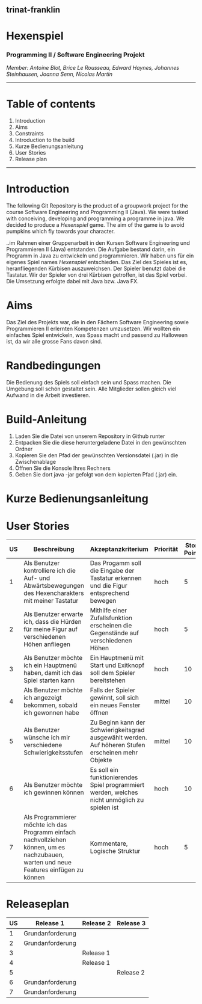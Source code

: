 ## trinat-franklin
# Hexenspiel

### Programming II / Software Engineering Projekt

*Member: Antoine Blot, Brice Le Rousseau, Edward Haynes, Johannes Steinhausen, Joanna Senn, Nicolas Martin*

---

# Table of contents

1. Introduction 
2. Aims
3. Constraints
4. Introduction to the build
5. Kurze Bedienungsanleitung
6. User Stories
7. Release plan

---

# Introduction
The following Git Repository is the product of a groupwork project for the course Software Engineering and Programming II (Java). We were tasked with conceiving, developing and programming a programme in java. We decided to produce a *Hexenspiel* game. The aim of the game is to avoid pumpkins which fly towards your character.


..im Rahmen einer Gruppenarbeit in den Kursen Software Engineering und Programmieren II (Java) entstanden. Die Aufgabe bestand darin, ein Programm in Java zu entwickeln und programmieren. Wir haben uns für ein eigenes Spiel names *Hexenspiel* entschieden. Das Ziel des Spieles ist es, heranfliegenden Kürbisen auszuweichsen. Der Spieler benutzt dabei die Tastatur. Wir der Spieler von drei Kürbisen getroffen, ist das Spiel vorbei. Die Umsetzung erfolgte dabei mit Java bzw. Java FX.

# Aims
Das Ziel des Projekts war, die in den Fächern Software Engineering sowie Programmieren II erlernten Kompetenzen umzusetzen. Wir wollten ein einfaches Spiel entwickeln, was Spass macht und passend zu Halloween ist, da wir alle grosse Fans davon sind. 

# Randbedingungen

Die Bedienung des Spiels soll einfach sein und Spass machen. Die Umgebung soll schön gestaltet sein. Alle Mitglieder sollen gleich viel Aufwand in die Arbeit investieren. 


# Build-Anleitung
  1. Laden Sie die Datei von unserem Repository in Github runter
  2. Entpacken Sie die diese heruntergeladene Datei in den gewünschten Ordner
  3. Kopieren Sie den Pfad der gewünschten Versionsdatei (.jar) in die Zwischenablage
  4. Öffnen Sie die Konsole Ihres Rechners
  5. Geben Sie dort java -jar gefolgt von dem kopierten Pfad (.jar) ein.

# Kurze Bedienungsanleitung

# User Stories

| US | Beschreibung | Akzeptanzkriterium | Priorität | Story Points|
|----|----|----|----|----|
| 1 | Als Benutzer kontrolliere ich die Auf- und Abwärtsbewegungen des Hexencharakters mit meiner Tastatur | Das Progamm soll die Eingabe der Tastatur erkennen und die Figur entsprechend bewegen | hoch | 5 |
| 2 | Als Benutzer erwarte ich, dass die Hürden für meine Figur auf verschiedenen Höhen anfliegen | Mithilfe einer Zufallsfunktion erscheinen die Gegenstände auf verschiedenen Höhen | hoch | 5 |
| 3 | Als Benutzer möchte ich ein Hauptmenü haben, damit ich das Spiel starten kann | Ein Hauptmenü mit Start und Exitknopf soll dem Spieler bereitstehen | hoch | 10 |
| 4 | Als Benutzer möchte ich angezeigt bekommen, sobald ich gewonnen habe | Falls der Spieler gewinnt, soll sich ein neues Fenster öffnen | mittel | 10 |
| 5 | Als Benutzer wünsche ich mir verschiedene Schwierigkeitsstufen | Zu Beginn kann der Schwierigkeitsgrad ausgewählt werden. Auf höheren Stufen erscheinen mehr Objekte | mittel | 10 |
| 6 | Als Benutzer möchte ich gewinnen können | Es soll ein funktionierendes Spiel programmiert werden, welches nicht unmöglich zu spielen ist | hoch | 10 |
| 7 | Als Programmierer möchte ich das Programm einfach nachvollziehen können, um es nachzubauen, warten und neue Features einfügen zu können | Kommentare, Logische Struktur | hoch | 5 |

# Releaseplan

| US | Release 1 | Release 2 | Release 3 |
|----|----|----|----|
|1| Grundanforderung | | |
|2| Grundanforderung | | |
|3| | Release 1 | |
|4| | Release 1 | |
|5| | | Release 2 |
|6|  Grundanforderung | | |
|7|  Grundanforderung | | |
